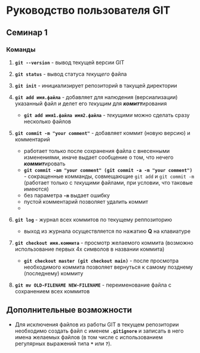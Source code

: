 # Руководство пользователя GIT
## Семинар 1
### Команды
1. **`git --version`** - вывод текущей версии GIT
2. **`git status`** - вывод статуса *текущего* файла
3. **`git init`** - инициализирует репозиторий в такущей директории
4. **`git add имя.файла`** - добавляет для налюдения (версиализации) указанный файл и делет его *текущим* для ***комитт***ирования

    * **`git add имя1.файла имя2.файла`** - *текущими* можно сделать сразу несколько файлов
5. **`git commit -m "your comment"`** - добавляет коммит (новую версию) и комментарий

    * работает только после сохранения файла с внесенными изменениями, иначе выдает сообщение о том, что нечего ***коммит***ировать
    * **`git commit -am "your comment" (git commit -a -m "your comment")`** - сокращенные комманды, совмещающие `git add` и `git commit -m` (работает только с *текущими* файлами, при условии, что таковые имеются)
    * без параметра **`-m`** выдает ошибку
    * пустой комментарий позволяет удалить коммит
    * 
6. **`git log`** - журнал всех коммитов по текущему реппозиторию

    * выход из журнала осуществляется по нажатию **Q** на клавиатуре
7. **`git checkout имя.коммита`** - просмотр желаемого коммита (возможно использование первых 4х символов в названии коммита)

    * **`git checkout master (git checkout main)`** - после просмотра необходимого коммита позволяет вернуться к самому позднему (последнему) коммиту
8. **`git mv OLD-FILENAME NEW-FILENAME`** - переименование файла с сохранением всех коммитов

## Дополнительные возможности
* Для исключения файлов из работы GIT в текущем репозитории необходимо создать файл с именем **`.gitignore`** и записать в него имена желаемых файлов (в том числе с использованием регулярных выражений типа **`*`** или **`?`**).